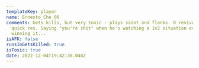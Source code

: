 ```yaml
---
templateKey: player
name: Ernesto_Che_06
comments: Gets kills, but very toxic - plays saint and flanks. 0 revives and no
  quick res. Saying "you're shit" when he's watching a 1v2 situation even after
  winning it...
isAFK: false
runsInGetsKilled: true
isToxic: true
date: 2022-12-04T19:42:38.048Z
---
```

